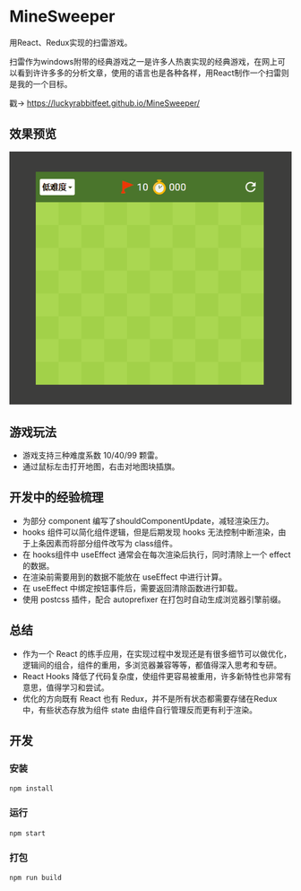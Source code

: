 # MineSweeper
用React、Redux实现的扫雷游戏。

扫雷作为windows附带的经典游戏之一是许多人热衷实现的经典游戏，在网上可以看到许许多多的分析文章，使用的语言也是各种各样，用React制作一个扫雷则是我的一个目标。

戳→ https://luckyrabbitfeet.github.io/MineSweeper/

## 效果预览
![minesweeper][1]

## 游戏玩法
* 游戏支持三种难度系数 10/40/99 颗雷。
* 通过鼠标左击打开地图，右击对地图块插旗。

## 开发中的经验梳理
* 为部分 component 编写了shouldComponentUpdate，减轻渲染压力。
* hooks 组件可以简化组件逻辑，但是后期发现 hooks 无法控制中断渲染，由于上条因素而将部分组件改写为 class组件。
* 在 hooks组件中 useEffect 通常会在每次渲染后执行，同时清除上一个 effect 的数据。
* 在渲染前需要用到的数据不能放在 useEffect 中进行计算。
* 在 useEffect 中绑定按钮事件后，需要返回清除函数进行卸载。
* 使用 postcss 插件，配合 autoprefixer 在打包时自动生成浏览器引擎前缀。

## 总结
* 作为一个 React 的练手应用，在实现过程中发现还是有很多细节可以做优化，逻辑间的组合，组件的重用，多浏览器兼容等等，都值得深入思考和专研。
* React Hooks 降低了代码复杂度，使组件更容易被重用，许多新特性也非常有意思，值得学习和尝试。
* 优化的方向既有 React 也有 Redux，并不是所有状态都需要存储在Redux中，有些状态存放为组件 state 由组件自行管理反而更有利于渲染。

## 开发
### 安装
```
npm install
```

### 运行
```
npm start
```

### 打包
```
npm run build
```

[1]: ./readme/minesweeper.gif